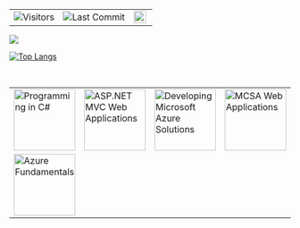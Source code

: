 <table style="border-width:0px;">
  <tr>
    <td><img alt="Visitors" src="https://komarev.com/ghpvc/?username=okkartal&style=flat&labelColor=black&logo=github&label=PROFILE+VIEWS&color=29bf12"/></td>
    <td><img alt="Last Commit" src="https://img.shields.io/github/last-commit/okkartal/okkartal?logo=markdown&label=LAST+UPDATE&color=29bf12">
</td>
    <td><a href="https://www.hackerrank.com/okkartal" target="_blank">
  <img align="left" alt="Osman Kartal's Hackerrank" width="22px" src="https://cdn.jsdelivr.net/npm/simple-icons@v3/icons/hackerrank.svg" /></a></td>
   
  </tr>
</table>
 <img   src="https://github-readme-stats.vercel.app/api?username=okkartal&show_icons=true">

[![Top Langs](https://github-readme-stats.vercel.app/api/top-langs/?username=okkartal&layout=compact)](https://github.com/okkartal/github-readme-stats)

<br />
 


<table border="0">
    <tbody>
        <tr>
            <td>
                <a   title="Exam 483: Programming in C#" href="https://www.credly.com/badges/9d5ea6c8-5d62-4f0c-b638-6293612a02ee" target="_blank">
                <img  src="https://images.credly.com/size/220x220/images/78e39333-d0db-4931-b231-13bdb37040cc/Programming_in_C_23-01.png" width="110" alt="Programming in C#" height="110">
                </a>
            </td>
            <td>
                <a   title="Exam 486: Developing ASP.NET MVC Web Applications" href="https://www.credly.com/badges/7191997b-0ecb-4234-9704-aa759a30101b" target="_blank">
                <img src="https://images.credly.com/size/220x220/images/cbab3216-025d-4601-86ee-c5970b348d48/Developing_ASP.NET_MVC_Web_Applications-01.png" width="110" alt="ASP.NET MVC Web Applications" height="110">
                </a></td>
             <td>
                <a   title="Exam 532: Developing Microsoft Azure Solutions" href="https://www.credly.com/badges/f52cd4a2-cbe1-4ce8-94f3-01ee5edcc86a" target="_blank">
                <img  src="https://images.credly.com/size/220x220/images/3f18fbc5-51a1-4687-a9ab-ec97d44f48c9/Microsoft_Exam532.png" width="110" alt="Developing Microsoft Azure Solutions" height="110">
                </a>
            </td>
               <td>
                <a   title="MCSA: Web Applications - Certified 2018" href="https://www.credly.com/badges/db425084-8e3c-4c69-95ce-139c4132c1d9" target="_blank">
                <img  src="https://images.credly.com/size/220x220/images/887a1be1-7863-4e90-90c9-2bb3a13d9542/MCSA-Web-Applications-2018.png" width="110" alt="MCSA Web Applications" height="110">
                </a>
            </td>
            <td>
                <a   title="MCSD: App Builder — Certified 2018" href="https://www.credly.com/badges/6275c63d-f391-4ef6-a4db-101b21e58b14" target="_blank">
               <img src="https://images.credly.com/size/220x220/images/a6135ae3-7f96-437e-84d9-d2ded474583c/MCSD-App-Builder-2018.png" width="110" alt="MCSD App Builder" height="110"> 
               </a>
            </td> 
        </tr>
        <tr>
           <td colspan="5">
             <a   title="Exam AZ900: Azure Fundamentals" href="https://learn.microsoft.com/en-us/users/osmankartal-1618/credentials/a8cc0abebbf7ab72" target="_blank">
                <img  src="https://learn.microsoft.com/en-us/media/learn/certification/badges/microsoft-certified-fundamentals-badge.svg" width="110" alt="Azure Fundamentals" height="110">
                </a>
           </td>
        </tr>
    </tbody>
</table>

